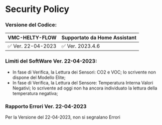 # Security Policy

### Versione del Codice:

|          VMC-HELTY-FLOW              | Supportato da Home Assistant         |
| ------------------------------------ | ------------------------------------ |
| :white_check_mark:   Ver. 22-04-2023 | :white_check_mark:   Ver. 2023.4.6   |


### Limiti del SoftWare Ver. 22-04-2023:<br>
 - In fase di Verifica, la Lettura dei Sensori: CO2 e VOC; lo scrivente non dispone del Modello Elite;<br>
 - In fase di Verifica, la Lettura del Sensore: Temperatura Interna Valori Negativi; lo scrivente ad oggi non ha ancora individuato la lettura della temperatura negativa;<br>

### Rapporto Errori Ver. 22-04-2023
Per la Versione del 22-04-2023, non si segnalano Errori<br>
